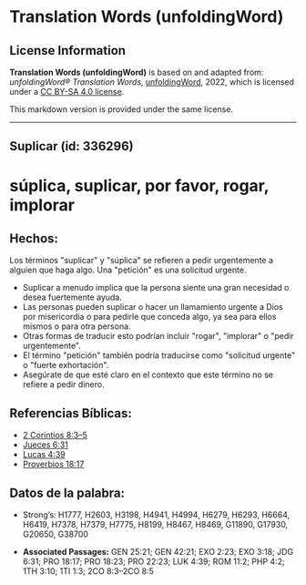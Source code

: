 # Translation Words (unfoldingWord)

## License Information

**Translation Words (unfoldingWord)** is based on and adapted from: _unfoldingWord® Translation Words_, [unfoldingWord](https://unfoldingword.org/utw), 2022, which is licensed under a [CC BY-SA 4.0 license](https://creativecommons.org/licenses/by-sa/4.0/legalcode.en).

This markdown version is provided under the same license.



--------------------------------

## Suplicar (id: 336296)

súplica, suplicar, por favor, rogar, implorar
=============================================

Hechos:
-------

Los términos "suplicar" y "súplica" se refieren a pedir urgentemente a alguien que haga algo. Una "petición" es una solicitud urgente.

* Suplicar a menudo implica que la persona siente una gran necesidad o desea fuertemente ayuda.
* Las personas pueden suplicar o hacer un llamamiento urgente a Dios por misericordia o para pedirle que conceda algo, ya sea para ellos mismos o para otra persona.
* Otras formas de traducir esto podrían incluir "rogar", "implorar" o "pedir urgentemente".
* El término "petición" también podría traducirse como "solicitud urgente" o "fuerte exhortación".
* Asegúrate de que esté claro en el contexto que este término no se refiere a pedir dinero.

Referencias Bíblicas:
---------------------

* [2 Corintios 8:3–5](https://ref.ly/2Cor8:3-2Cor8:5)
* [Jueces 6:31](https://ref.ly/Judg6:31)
* [Lucas 4:39](https://ref.ly/Luke4:39)
* [Proverbios 18:17](https://ref.ly/Prov18:17)

Datos de la palabra:
--------------------

* Strong’s: H1777, H2603, H3198, H4941, H4994, H6279, H6293, H6664, H6419, H7378, H7379, H7775, H8199, H8467, H8469, G11890, G17930, G20650, G38700

* **Associated Passages:** GEN 25:21; GEN 42:21; EXO 2:23; EXO 3:18; JDG 6:31; PRO 18:17; PRO 18:23; PRO 22:23; LUK 4:39; ROM 11:2; PHP 4:2; 1TH 3:10; 1TI 1:3; 2CO 8:3–2CO 8:5

